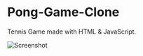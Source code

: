 # Pong-Game-Clone
Tennis Game made with HTML &amp; JavaScript.

![Screenshot](http://s20.postimg.org/wswgpg4zh/Tennis_Game_New.png "Screenshot of project")
